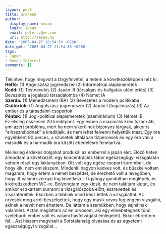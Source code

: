 ```yaml
---
layout: post
title: órarend
author:
  display_name: sesam
  login: sesam
  email: petersz@me.com
  url: http://sesam.hu
date: '2005-04-27 20:54:38 +0200'
date_gmt: '2005-04-27 11:54:38 +0200'
tags:
- Japan
- Human Interest
comments: []
---
```


Tekintve, hogy megvolt a tárgyfelvétel, a hetem a következőképpen néz ki:  
**Hétfő:** (1) Angolszász jogrendszer (2) Informatikai alapismeretek  
**Kedd:** (1) Testnevelés (2) Japán III (társalgás és hallgatás utáni értés) (3) Bevezetés a jogalapú társadalomba (4) Német IA  
**Szerda:** (1) Menedzsment (BA) (2) Bevezetés a modern politikába  
**Csütörtök:** (1) Angolszász jogrendszer (2) Japán I (fogalmazás) (3) Az ember és a társadalmi csoportok  
**Péntek:** (1) Jogi-politikai alapismeretek (szeminárium) (3) Német IB  
Ez elvileg összesen 20 kreditpont. Egy évben a maximális kreditszám 46, ami azért probléma, mert ha nem sikerülnek bizonyos tárgyak, akkor is "elhasználódnak" a kreditjeik, és nem lehet felvenni helyettük mást. Egy óra egyébként 90 perces, a szünetek általában tízpercesek és egy óra van a második és a harmadik óra között ebédelésre fenntartva.

Mellesleg érdekes dolgokat produkál az emberrel a japán élet. Előző héten álmodtam a következőt: egy koncentrációs tábor egészségügyi vizsgálatán vettem részt egy laktanyában. Ott volt egy egész csoport korombeli, de hogy kik, nem emlékszem. Mindenki nagyon kedves volt, és büszke voltam magamra, hogy értem a német beszédet, de érezhető volt a levegőben, hogy itt valami szörnyű fog következni. Úgyhogy gondoltam meglépek, és kikéredzkedtem WC-re. Bolyongtam egy kicsit, de nem találtam kiutat, és amikor el akartam surranni a vizsgálószoba előtt, észrevettek és visszatereltek. Eközben a többiek mind kész lettek a vizsgálattal. Az orvosok meg arról beszélgettek, hogy egy másik orvos fog engem vizsgálni, akinek a nevét nem értettem. De láttam a szemükben, hogy sajnálnak valamiért. Aztán megláttam az én orvosom, aki egy elmebetegnek tűnő szeleburdi ember volt és valami hasfelvágást emlegetett. Ekkor ébredtem fel... Azt hiszem megviselt a Sorstalanság olvasása és az egyetemi egészségügyi vizsgálat...
